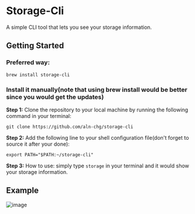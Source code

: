 # Storage-Cli

A simple CLI tool that lets you see your storage information.

## Getting Started
### Preferred way:
```
brew install storage-cli
```

### Install it manually(note that using brew install would be better since you would get the updates)

**Step 1:** Clone the repository to your local machine by running the following command in your terminal:

```
git clone https://github.com/aln-chg/storage-cli
```
**Step 2:** Add the following line to your shell configuration file(don't forget to source it after your done):

```
export PATH="$PATH:~/storage-cli"
```
**Step 3:** How to use: simply type `storage` in your terminal and it would show your storage information.

## Example
![image](https://github.com/aln-chg/storage-cli/assets/154101132/1bd953ea-2e57-4abd-9391-ec758e590305)

